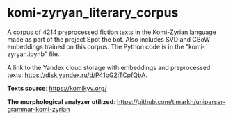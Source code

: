 # komi-zyryan_literary_corpus
A corpus of 4214 preprocessed fiction texts in the Komi-Zyrian language made as part of the project Spot the bot. Also includes SVD and CBoW embeddings trained on this corpus. The Python code is in the "komi-zyryan.ipynb" file.

A link to the Yandex cloud storage with embeddings and preprocessed texts: https://disk.yandex.ru/d/P41pG2iTCpfQbA.

**Texts source**: https://komikyv.org/

**The morphological analyzer utilized**: https://github.com/timarkh/uniparser-grammar-komi-zyrian
